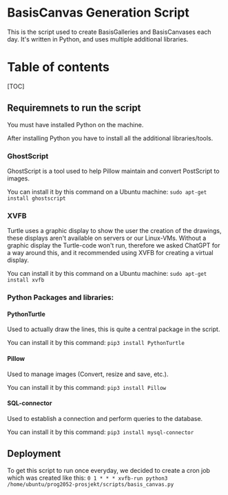 # BasisCanvas Generation Script
This is the script used to create BasisGalleries and BasisCanvases each day. 
It's written in Python, and uses multiple additional libraries.

# Table of contents

[TOC]

## Requiremnets to run the script
You must have installed Python on the machine.

After installing Python you have to install all the additional libraries/tools.

### GhostScript
GhostScript is a tool used to help Pillow maintain and convert PostScript to images.

You can install it by this command on a Ubuntu machine: `sudo apt-get install ghostscript`

### XVFB
Turtle uses a graphic display to show the user the creation of the drawings, these displays
aren't available on servers or our Linux-VMs. Without a graphic display the Turtle-code won't
run, therefore we asked ChatGPT for a way around this, and it recommended using XVFB for creating
a virtual display.

You can install it by this command on a Ubuntu machine: `sudo apt-get install xvfb`

### Python Packages and libraries:
#### PythonTurtle
Used to actually draw the lines, this is quite a central package in the script.

You can install it by this command: `pip3 install PythonTurtle`

#### Pillow
Used to manage images (Convert, resize and save, etc.).

You can install it by this command: `pip3 install Pillow`

#### SQL-connector
Used to establish a connection and perform queries to the database.

You can install it by this command: `pip3 install mysql-connector`
## Deployment
To get this script to run once everyday, we decided to create a cron job which was created like this: 
`0 1 * * * xvfb-run python3 /home/ubuntu/prog2052-prosjekt/scripts/basis_canvas.py`